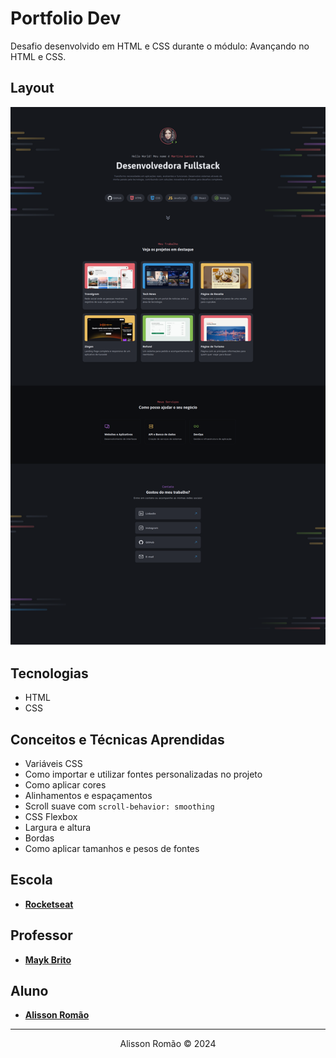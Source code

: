 # Portfolio Dev
Desafio desenvolvido em HTML e CSS durante o módulo: Avançando no HTML e CSS.

## Layout
![portfolio-dev-desktop-image](./screenshot/portfolio-dev-desktop.png)

## Tecnologias
- HTML
- CSS

## Conceitos e Técnicas Aprendidas
- Variáveis CSS
- Como importar e utilizar fontes personalizadas no projeto
- Como aplicar cores 
- Alinhamentos e espaçamentos
- Scroll suave com `scroll-behavior: smoothing`
- CSS Flexbox
- Largura e altura
- Bordas
- Como aplicar tamanhos e pesos de fontes 

 ## Escola
 - [**Rocketseat**](https://github.com/rocketseat)

## Professor
- [**Mayk Brito**](https://github.com/maykbrito)

## Aluno
- [**Alisson Romão**](https://github.com/alissonromaosantos)

---

<center>
  Alisson Romão &copy; 2024
</center>
